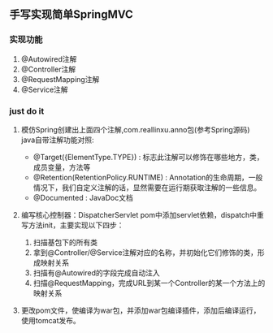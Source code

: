 ## 手写实现简单SpringMVC

### 实现功能
1. @Autowired注解
2. @Controller注解
3. @RequestMapping注解
4. @Service注解

### just do it
1. 模仿Spring创建出上面四个注解,com.reallinxu.anno包(参考Spring源码)  
    java自带注解功能对照: 
    + @Target({ElementType.TYPE}) : 标志此注解可以修饰在哪些地方，类，成员变量，方法等  
    + @Retention(RetentionPolicy.RUNTIME) : Annotation的生命周期，一般情况下，我们自定义注解的话，显然需要在运行期获取注解的一些信息。  
    + @Documented : JavaDoc文档
    
2. 编写核心控制器：DispatcherServlet
    pom中添加servlet依赖，dispatch中重写方法init，主要实现以下四步：  
    1. 扫描基包下的所有类
    2. 拿到@Controller/@Service注解对应的名称，并初始化它们修饰的类，形成映射关系
    3. 扫描有@Autowired的字段完成自动注入
    4. 扫描@RequestMapping，完成URL到某一个Controller的某一个方法上的映射关系

3. 更改pom文件，使编译为war包，并添加war包编译插件，添加后编译运行，使用tomcat发布。